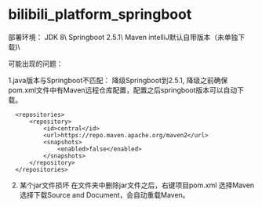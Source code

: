 # bilibili_platform_springboot
部署环境：
JDK 8\ 
Springboot 2.5.1\ 
Maven intelliJ默认自带版本（未单独下载)\ 

可能出现的问题：

1.java版本与Springboot不匹配： 降级Springboot到2.5.1, 降级之前确保pom.xml文件中有Maven远程仓库配置，配置之后springboot版本可以自动下载。
```
  <repositories>
      <repository>
          <id>central</id>
          <url>https://repo.maven.apache.org/maven2</url>
          <snapshots>
              <enabled>false</enabled>
          </snapshots>
      </repository>
  </repositories>
```

2. 某个jar文件损坏
  在文件夹中删除jar文件之后，右键项目pom.xml 选择Maven 选择下载Source and Document，会自动重载Maven。


